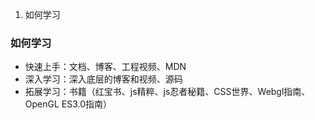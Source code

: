 1. 如何学习


### 如何学习

* 快速上手：文档、博客、工程视频、MDN
* 深入学习：深入底层的博客和视频、源码
* 拓展学习：书籍（红宝书、js精粹、js忍者秘籍、CSS世界、Webgl指南、OpenGL ES3.0指南）

